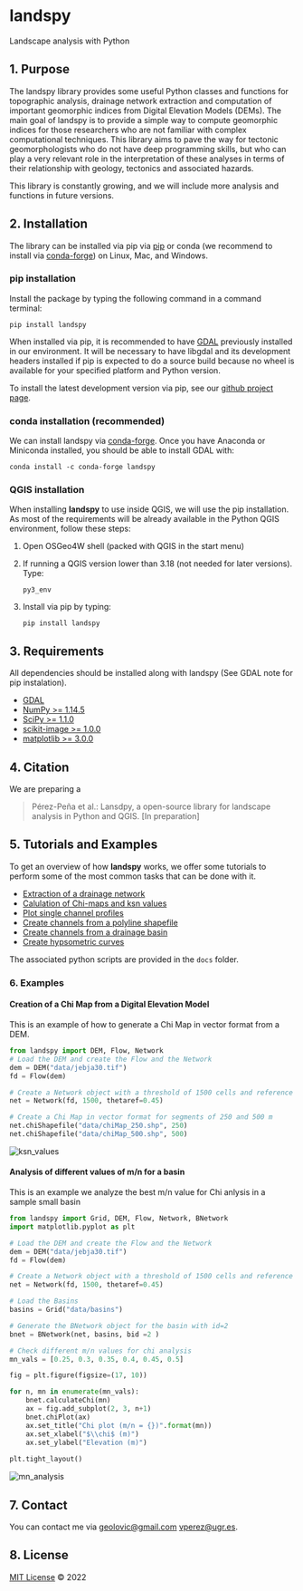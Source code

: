 # landspy
Landscape analysis with Python

## 1. Purpose

The landspy library provides some useful Python classes and functions for topographic analysis, drainage network extraction and computation of important geomorphic indices from Digital Elevation Models (DEMs). The main goal of landspy is to provide a simple way to compute geomorphic indices for those researchers who are not familiar with complex computational techniques. This library aims to pave the way for tectonic geomorphologists who do not have deep programming skills, but who can play a very relevant role in the interpretation of these analyses in terms of their relationship with geology, tectonics and associated hazards. 

This library is constantly growing, and we will include more analysis and functions in future versions. 

## 2. Installation

The library can be installed via pip via [pip][pip_link] or conda (we recommend to install via [conda-forge][conda_link]) on Linux, Mac, and Windows.

### pip installation
Install the package by typing the following command in a command terminal:

    pip install landspy

When installed via pip, it is recommended to have [GDAL][GDAL_pip_link] previously installed in our environment. It will be necessary to have libgdal and its development headers installed if pip is expected to do a source build because no wheel is available for your specified platform and Python version.

To install the latest development version via pip, see our [github project page][github_link].

### conda installation (recommended)
We can install landspy via [conda-forge][conda_forge_link].
Once you have Anaconda or Miniconda installed, you should be able to install GDAL with:

    conda install -c conda-forge landspy

### QGIS installation
When installing **landspy** to use inside QGIS, we will use the pip installation. As most of the requirements will be already available in the Python QGIS environment, follow these steps:
1. Open OSGeo4W shell (packed with QGIS in the start menu)
2. If running a QGIS version lower than 3.18 (not needed for later versions). Type:

    `py3_env`  
3. Install via pip by typing:

    `pip install landspy`

## 3. Requirements 
All dependencies should be installed along with landspy (See GDAL note for pip instalation).

- [GDAL](https://pypi.org/project/GDAL/)
- [NumPy >= 1.14.5](https://www.numpy.org)
- [SciPy >= 1.1.0](https://www.scipy.org/scipylib)
- [scikit-image >= 1.0.0](https://scikit-image.org/)
- [matplotlib >= 3.0.0](https://matplotlib.org/)

## 4. Citation

We are preparing a 
> Pérez-Peña et al.:
> Lansdpy, a open-source library for landscape analysis in Python and QGIS.
> [In preparation]

## 5. Tutorials and Examples

To get an overview of how **landspy** works, we offer some tutorials to perform some of the most common tasks that can be done with it. 

- [Extraction of a drainage network][tut1_link]
- [Calulation of Chi-maps and ksn values][tut2_link]
- [Plot single channel profiles][tut3_link]
- [Create channels from a polyline shapefile][tut4_link]
- [Create channels from a drainage basin][tut5_link]
- [Create hypsometric curves][tut6_link]

The associated python scripts are provided in the `docs` folder.

### 6. Examples

#### Creation of a Chi Map from a Digital Elevation Model

This is an example of how to generate a Chi Map in vector format from a DEM.

```python
from landspy import DEM, Flow, Network
# Load the DEM and create the Flow and the Network
dem = DEM("data/jebja30.tif")
fd = Flow(dem)

# Create a Network object with a threshold of 1500 cells and reference m/n of 0.45
net = Network(fd, 1500, thetaref=0.45)

# Create a Chi Map in vector format for segments of 250 and 500 m
net.chiShapefile("data/chiMap_250.shp", 250)
net.chiShapefile("data/chiMap_500.shp", 500)
```

![ksn_values](https://user-images.githubusercontent.com/21242618/193000070-162ce11f-f729-49e4-b9cf-cbfe71461f62.jpg)

#### Analysis of different values of m/n for a basin

This is an example we analyze the best m/n value for Chi anlysis in a sample small basin

```python
from landspy import Grid, DEM, Flow, Network, BNetwork
import matplotlib.pyplot as plt 

# Load the DEM and create the Flow and the Network
dem = DEM("data/jebja30.tif")
fd = Flow(dem)

# Create a Network object with a threshold of 1500 cells and reference m/n of 0.45
net = Network(fd, 1500, thetaref=0.45)

# Load the Basins
basins = Grid("data/basins")

# Generate the BNetwork object for the basin with id=2
bnet = BNetwork(net, basins, bid =2 )

# Check different m/n values for chi analysis
mn_vals = [0.25, 0.3, 0.35, 0.4, 0.45, 0.5]

fig = plt.figure(figsize=(17, 10))

for n, mn in enumerate(mn_vals):
    bnet.calculateChi(mn)
    ax = fig.add_subplot(2, 3, n+1)
    bnet.chiPlot(ax)
    ax.set_title("Chi plot (m/n = {})".format(mn))
    ax.set_xlabel("$\\chi$ (m)")
    ax.set_ylabel("Elevation (m)")
    
plt.tight_layout()
```

![mn_analysis](https://user-images.githubusercontent.com/21242618/193000280-b72ea0a5-8be8-47d6-a349-15a6053a8955.png)


## 7. Contact

You can contact me via <geolovic@gmail.com> <vperez@ugr.es>.

## 8. License

[MIT License][license_link] © 2022

[pip_link]: https://pypi.org/project/gstools
[conda_link]: https://anaconda.org/anaconda/repo
[GDAL_pip_link]: https://pypi.org/project/GDAL/
[conda_forge_link]: https://conda-forge.org/
[github_link]: https://github.com/geolovic/landspy
[tut1_link]: https://github.com/geolovic/landspy/tree/master/docs/landspy_tutorial_01.ipynb
[tut2_link]: https://github.com/geolovic/landspy/tree/master/docs/landspy_tutorial_02.ipynb
[tut3_link]: https://github.com/geolovic/landspy/tree/master/docs/landspy_tutorial_03.ipynb
[tut4_link]: https://github.com/geolovic/landspy/tree/master/docs/landspy_tutorial_04.ipynb
[tut5_link]: https://github.com/geolovic/landspy/tree/master/docs/landspy_tutorial_05.ipynb
[tut6_link]: https://github.com/geolovic/landspy/tree/master/docs/landspy_tutorial_06.ipynb
[license_link]: https://github.com/geolovic/landspy/blob/master/LICENSE.txt